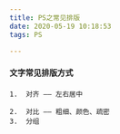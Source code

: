 ```yaml
---
title: PS之常见排版
date: 2020-05-19 10:18:53
tags: PS

---
```


#### 文字常见排版方式

	1.	对齐 —— 左右居中

	2.	对比 —— 粗细、颜色、疏密
 	3.	分组
